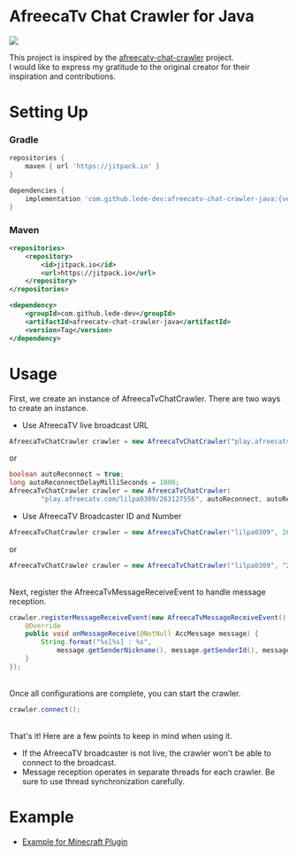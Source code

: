 # AfreecaTv Chat Crawler for Java

[![](https://jitpack.io/v/lede-dev/afreecatv-chat-crawler-java.svg)](https://jitpack.io/#lede-dev/afreecatv-chat-crawler-java)

This project is inspired by the [afreecatv-chat-crawler](https://github.com/cha2hyun/afreecatv-chat-crawler) project. </br>
I would like to express my gratitude to the original creator for their inspiration and contributions.

# Setting Up

### Gradle 
```groovy
repositories {
    maven { url 'https://jitpack.io' }
}
```
```groovy
dependencies {
    implementation 'com.github.lede-dev:afreecatv-chat-crawler-java:{version}'
}
```

### Maven
```xml
<repositories>
    <repository>
        <id>jitpack.io</id>
        <url>https://jitpack.io</url>
    </repository>
</repositories>
```
```xml
<dependency>
    <groupId>com.github.lede-dev</groupId>
    <artifactId>afreecatv-chat-crawler-java</artifactId>
    <version>Tag</version>
</dependency>
```

# Usage


First, we create an instance of AfreecaTvChatCrawler. There are two ways to create an instance.

- Use AfreecaTV live broadcast URL
```java
AfreecaTvChatCrawler crawler = new AfreecaTvChatCrawler("play.afreecatv.com/lilpa0309/263127556");
```

or

```java
boolean autoReconnect = true;
long autoReconnectDelayMilliSeconds = 1000;
AfreecaTvChatCrawler crawler = new AfreecaTvChatCrawler(
        "play.afreecatv.com/lilpa0309/263127556", autoReconnect, autoReconnectDelayMilliSeconds);
```

- Use AfreecaTV Broadcaster ID and Number
```java
AfreecaTvChatCrawler crawler = new AfreecaTvChatCrawler("lilpa0309", 263127556);
```

or

```java
AfreecaTvChatCrawler crawler = new AfreecaTvChatCrawler("lilpa0309", "263127556");
```

</br>
Next, register the AfreecaTvMessageReceiveEvent to handle message reception.

```java
crawler.registerMessageReceiveEvent(new AfreecaTvMessageReceiveEvent() {
    @Override
    public void onMessageReceive(@NotNull AccMessage message) {
        String.format("%s[%s] : %s", 
            message.getSenderNickname(), message.getSenderId(), message.getMessage());
    }
});
```

</br>
Once all configurations are complete, you can start the crawler.

```java
crawler.connect();
```

</br>
That's it! Here are a few points to keep in mind when using it.

- If the AfreecaTV broadcaster is not live, the crawler won't be able to connect to the broadcast.
- Message reception operates in separate threads for each crawler. Be sure to use thread synchronization carefully.


# Example
- [Example for Minecraft Plugin](https://github.com/Lede-dev/afreecatv-chat-crawler-java-example)
